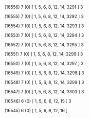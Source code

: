 (16556) 7 (0) [ 1, 5, 6, 8, 12, 14, 3291 ] 3 


(16555) 7 (0) [ 1, 5, 6, 8, 12, 14, 3292 ] 3 


(16554) 7 (0) [ 1, 5, 6, 8, 12, 14, 3293 ] 3 


(16553) 7 (0) [ 1, 5, 6, 8, 12, 14, 3294 ] 3 


(16552) 7 (0) [ 1, 5, 6, 8, 12, 14, 3295 ] 3 


(16551) 7 (0) [ 1, 5, 6, 8, 12, 14, 3296 ] 3 


(16550) 7 (0) [ 1, 5, 6, 8, 12, 14, 3297 ] 3 


(16549) 7 (0) [ 1, 5, 6, 8, 12, 14, 3298 ] 3 


(16548) 7 (0) [ 1, 5, 6, 8, 12, 14, 3299 ] 3 


(16547) 7 (0) [ 1, 5, 6, 8, 12, 14, 3300 ] 3 


(16546) 6 (0) [ 1, 5, 6, 8, 12, 15 ] 3 


(16545) 6 (0) [ 1, 5, 6, 8, 12, 16 ]  

